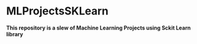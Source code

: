 # MLProjectsSKLearn
**This repository is a slew of Machine Learning Projects using Sckit Learn library**

